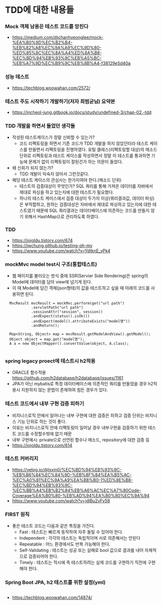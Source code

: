 # TDD에 대한 내용들


### Mock 객체 남용은 테스트 코드를 망친다
  - https://medium.com/@chanhyeonglee/mock-%EA%B0%9D%EC%B2%B4-%EB%82%A8%EC%9A%A9%EC%9D%80-%ED%85%8C%EC%8A%A4%ED%8A%B8-%EC%BD%94%EB%93%9C%EB%A5%BC-%EB%A7%9D%EC%B9%9C%EB%8B%A4-f38129e5d40a

### 성능 테스트
  - https://techblog.woowahan.com/2572/

### 테스트 주도 시작하기 개발하기(저자 최범균님) 요약본
  - https://incheol-jung.gitbook.io/docs/study/undefined-3/chap-02.-tdd

### TDD 개발을 하면서 들었던 생각들
  - 작성된 테스트케이스가 정말 신뢰할 수 있는가?
    - 코드 리펙토링을 하면서 기존 코드가 TDD 개발을 하지 않았던터라 테스트 케이스를 만들면서 리펙토링을 진행하였다. 유틸 클래스(리펙토링할 대상)의 메소드 단위로 리펙토링과 테스트 케이스를 작성하면서 정말 이 테스트를 통과하면 기능에 문제가 없이 리펙토링이 잘된건가 하는 의문이 들었다. 
  - 왜 신뢰가 되지 않는가?
    - TDD 개발이 익숙지 않아서 그런것같다.
  - 해당 테스트 케이스의 관심사는 한가지여야 한다.(메소드 단위)
    - 테스트의 검증대상이 무엇인가? SQL 쿼리를 통해 가져온 데이터를 자바에서 제대로 파싱을 하고 있는지에 대한 테스트가 필요했다. 
    - 하나의 테스트 케이스에서 검증 대상이 두가지 이상(쿼리결과값, 데이터 파싱)은 부적합하고, 원하는 검증대상은 자바에서 제대로 파싱하고 있는지에 대한 테스트였기 때문에 SQL 쿼리결과는 데이터베이스에 의존하는 코드를 만들지 않기 위해서 HashMap으로 관리하도록 하였다.

### TDD
- https://jojoldu.tistory.com/674
- https://jwchung.github.io/testing-oh-my
- https://www.youtube.com/watch?v=YdtknE_yPk4

### mockMvc model test시 구조(통합테스트)
- 웹 페이지를 불러오는 방식 중에 SSR(Servier Side Rendering)은 spring의 Model에 데이터를 담아 view에 넘기게 된다.
- 이 때 Model에 담긴 객체(json형태)의 값을 테스트하고 싶을 때 아래의 코드를 사용하면 된다.
```
  MvcResult mvcResult = mockMvc.perform(get("url path")
			.servletPath("url path")
			.sessionAttr("session", session))
			.andExpect(status().isOk())
			.andExpect(model().attributeExists("model명"))
			.andReturn();
		
  Map<String, Object> map = mvcResult.getModelAndView().getModel();
  Object object = map.get("model명");
  A a = new ObjectMapper().convertValue(object, A.class);
  
```

### spring legacy proect에 테스트시 h2적용
- ORACLE 함수적용 https://github.com/h2database/h2database/issues/1161 
- JPA가 아닌 mybatis로 특정 데이터베이스에 의존적인 쿼리를 만들었을 경우 h2적용시 지원하지 않는 문법이 존재하여 힘든 경우가 있다.

### 테스트 코드에서 내부 구현 검증 피하기
- 비지니스로직 안에서 일어나는 내부 구현에 대한 검증은 피하고 검증 단위는 비지니스 기능 단위로 하는 것이 좋다. 
- 이유는 비지니스로직 안에 리팩토링이 일어날 경우 내부구현을 검증하기 위한 테스트 코드를 수정할수밖에 없기 때문
- 내부 구현예시: private으로 선언된 함수나 메소드, repository에 대한 검증 등
- https://jojoldu.tistory.com/614

### 테스트 커버리지
- https://velog.io/@lxxjn0/%EC%BD%94%EB%93%9C-%EB%B6%84%EC%84%9D-%EB%8F%84%EA%B5%AC-%EC%A0%81%EC%9A%A9%EA%B8%B0-1%ED%8E%B8-%EC%BD%94%EB%93%9C-%EC%BB%A4%EB%B2%84%EB%A6%AC%EC%A7%80Code-Coverage%EA%B0%80-%EB%AD%94%EA%B0%80%EC%9A%94
- https://www.youtube.com/watch?v=jdlBu2vFv58

### FIRST 원칙
- 좋은 테스트 코드는 다음과 같은 특징을 가진다.
	- Fast : 테스트는 빠르게 동작하여 자주 돌릴 수 있어야 한다.
	- Independent : 각각의 테스트는 독립적이며 서로 의존해서는 안된다
	- Repeatable : 어느 환경에서도 반복 가능해야 한다.
	- Self-Validating : 테스트는 성공 또는 실패로 bool 값으로 결과를 내어 자체적으로 검증되어야 한다.
	- Timely : 테스트는 적시에 즉 테스트하려는 실제 코드를 구현하기 직전에 구현해야 한다.

### Spring Boot JPA, h2 테스트를 위한 설정(yml)
```yaml


```

- https://techblog.woowahan.com/14874/


